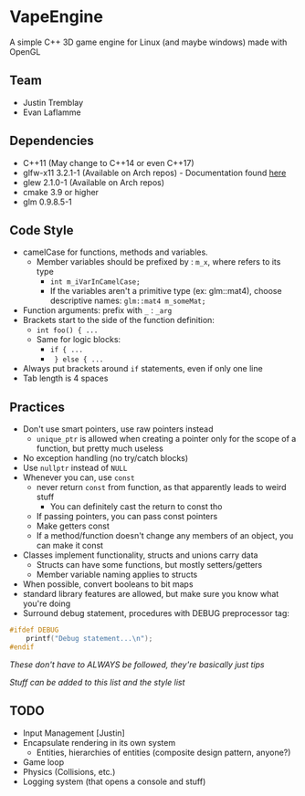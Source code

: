 # VapeEngine

A simple C++ 3D game engine for Linux (and maybe windows) made with OpenGL

## Team

* Justin Tremblay
* Evan Laflamme

## Dependencies

* C++11 (May change to C++14 or even C++17)
* glfw-x11 3.2.1-1 (Available on Arch repos) - Documentation found [here](http://www.glfw.org/docs/latest/)
* glew 2.1.0-1 (Available on Arch repos)
* cmake 3.9 or higher
* glm 0.9.8.5-1

## Code Style

* camelCase for functions, methods and variables.
    * Member variables should be prefixed by : `m_x`, where refers to its type
        * `int m_iVarInCamelCase;`
        * If the variables aren't a primitive type (ex: glm::mat4), choose descriptive names: `glm::mat4 m_someMat;`
* Function arguments: prefix with `_` : `_arg`
* Brackets start to the side of the function definition:
    * `int foo() { ...`
    * Same for logic blocks:
        * `if { ...`
        * ` } else { ...`
* Always put brackets around `if` statements, even if only one line
* Tab length is 4 spaces

## Practices

* Don't use smart pointers, use raw pointers instead
    * `unique_ptr` is allowed when creating a pointer only for the scope of a function, but pretty much useless
* No exception handling (no try/catch blocks)
* Use `nullptr` instead of `NULL`
* Whenever you can, use `const`
    * never return `const` from function, as that apparently leads to weird stuff
        * You can definitely cast the return to const tho
    * If passing pointers, you can pass const pointers
    * Make getters const
    * If a method/function doesn't change any members of an object, you can make it const
* Classes implement functionality, structs and unions carry data
    * Structs can have some functions, but mostly setters/getters
    * Member variable naming applies to structs
* When possible, convert booleans to bit maps
* standard library features are allowed, but make sure you know what you're doing
* Surround debug statement, procedures with DEBUG preprocessor tag:

```C++
#ifdef DEBUG
    printf("Debug statement...\n");
#endif
```

*These don't have to ALWAYS be followed, they're basically just tips*

*Stuff can be added to this list and the style list*

## TODO

* Input Management [Justin]
* Encapsulate rendering in its own system
    * Entities, hierarchies of entities (composite design pattern, anyone?)
* Game loop
* Physics (Collisions, etc.)
* Logging system (that opens a console and stuff)
